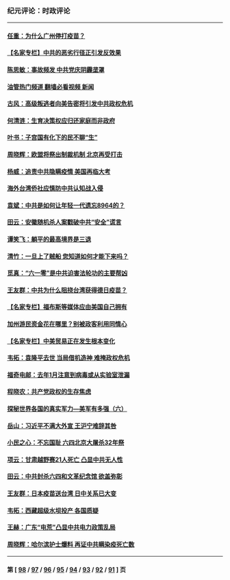 ### 纪元评论：时政评论
---
#### [任重：为什么广州停打疫苗？](../../pages/nsc1025/n13005577.md?06080330) 
#### [【名家专栏】中共的恶劣行径正引发反效果](../../pages/nsc1025/n13005145.md?06080330) 
#### [陈思敏：事故频发 中共党庆阴霾垄罩](../../pages/nsc1025/n13004410.md?06080330) 
#### [油管热门频道 翻墙必看视频 新闻](ok?06080330)
#### [古风：高级叛逃者向美告密将引发中共政权危机](../../pages/nsc1025/n13003640.md?06080330) 
#### [何清涟：生育决策权应归还家庭而非政府](../../pages/nsc1025/n13004348.md?06080330) 
#### [叶书：子宫国有化下的民不聊“生”](../../pages/nsc1025/n13004029.md?06080330) 
#### [周晓辉：欧盟将祭出制裁机制 北京再受打击](../../pages/nsc1025/n13003599.md?06080330) 
#### [杨威：追责中共隐瞒疫情 美国再临大考](../../pages/nsc1025/n13003542.md?06080330) 
#### [海外台湾侨社应慎防中共认知战入侵](../../pages/nsc1025/n13003571.md?06080330) 
#### [袁斌：中共是如何让年轻一代遗忘8964的？](../../pages/nsc1025/n13002646.md?06080330) 
#### [田云：安徽随机杀人案戳破中共“安全”谎言](../../pages/nsc1025/n13002188.md?06080330) 
#### [谭笑飞：躺平的最高境界是三退](../../pages/nsc1025/n13002385.md?06080330) 
#### [清竹：一旦上了贼船 您知道如何才能下来吗？](../../pages/nsc1025/n13002292.md?06080330) 
#### [觅真：“六一零”是中共迫害法轮功的主要帮凶](../../pages/nsc1025/n13002234.md?06080330) 
#### [王友群：中共为什么阻挠台湾获得德日疫苗？](../../pages/nsc1025/n13002032.md?06080330) 
#### [【名家专栏】福布斯等媒体应由美国自己拥有](../../pages/nsc1025/n13001319.md?06080330) 
#### [加州游民资金花在哪里？别被政客利用同情心](../../pages/nsc1025/n13000196.md?06080330) 
#### [【名家专栏】中美贸易正在发生根本变化](../../pages/nsc1025/n13001247.md?06080330) 
#### [韦拓：袁隆平去世 当局借机造神 难掩政权危机](../../pages/nsc1025/n13001388.md?06080330) 
#### [福奇电邮：去年1月注意到病毒或从实验室泄漏](../../pages/nsc1025/n13000275.md?06080330) 
#### [程晓农：共产党政权的生存焦虑](../../pages/nsc1025/n13001674.md?06080330) 
#### [探秘世界各国的真实军力—美军有多强（六）](../../pages/nsc1025/n13001362.md?06080330) 
#### [岳山：习近平不满大外宣 王沪宁难辞其咎](../../pages/nsc1025/n13001360.md?06080330) 
#### [小民之心：不忘国耻 六四北京大屠杀32年祭](../../pages/nsc1025/n13000950.md?06080330) 
#### [项云：甘肃越野赛21人死亡 凸显中共无人性](../../pages/nsc1025/n13000873.md?06080330) 
#### [田云：中共封杀六四和文革纪念馆 欲盖弥彰](../../pages/nsc1025/n13000815.md?06080330) 
#### [王友群：日本疫苗送台湾 日中关系已大变](../../pages/nsc1025/n13000778.md?06080330) 
#### [韦拓：西藏超级水坝投产 各国质疑](../../pages/nsc1025/n13000773.md?06080330) 
#### [王赫：广东“电荒”凸显中共电力政策乱局](../../pages/nsc1025/n13000337.md?06080330) 
#### [周晓辉：哈尔滨护士爆料 再证中共瞒染疫死亡数](../../pages/nsc1025/n12999788.md?06080330) 

---
#### 第 [ [98](./98.md?06080330) / [97](./97.md?06080330) / [96](./96.md?06080330) / [95](./95.md?06080330) / [94](./94.md?06080330) / [93](./93.md?06080330) / [92](./92.md?06080330) / [91](./91.md?06080330) ] 页
